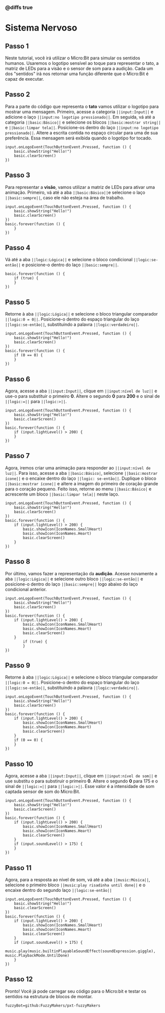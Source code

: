 ### @diffs true
# Sistema Nervoso

## Passo 1
Neste tutorial, você irá utilizar o Micro:Bit para simular os sentidos humanos.
Usaremos o logotipo sensível ao toque para representar o tato, a matriz de LEDs
para a visão e o sensor de som para a audição. Cada um dos "sentidos" irá nos
retornar uma função diferente que o Micro:Bit é capaz de executar.

## Passo 2
Para a parte do código que representa o **tato** vamos utilizar o logotipo para mostrar 
uma mensagem. Primeiro, acesse a categoria ``||input:Input||`` e adicione o laço 
``||input:no logotipo pressionado||``. Em seguida, vá até a categoria ``||basic:Básico||``
e selecione os blocos ``||basic:mostrar string||`` e ``||basic:limpar tela||``. Posicione-os dentro do laço ``||input:no logotipo pressionado||``. 
Altere a escrita contida no espaço circular para uma de sua preferência. Essa mensagem será exibida quando 
o logotipo for tocado. 

```blocks
input.onLogoEvent(TouchButtonEvent.Pressed, function () {
    basic.showString("Hello!")
    basic.clearScreen()
})
```

## Passo 3
Para representar a **visão**, vamos utilizar a matriz de LEDs para ativar uma animação.
Primeiro, vá até a aba ``||basic:Básico||``e selecione o laço ``||basic:sempre||``, caso ele
não esteja na área de trabalho.

```blocks
input.onLogoEvent(TouchButtonEvent.Pressed, function () {
    basic.showString("Hello!")
    basic.clearScreen()
})
basic.forever(function () {
    }
})
```
## Passo 4 
Vá até a aba ``||logic:Lógica||`` e selecione o bloco condicional ``||logic:se-então||``
e posicione-o dentro do laço ``||basic:sempre||``.

```blocks
basic.forever(function () {
    if (true) {
    }	
})
```

## Passo 5 
Retorne à aba ``||logic:Lógica||`` e selecione o bloco triangular comparador
``||logic:0 = 0||``. Posicione-o dentro do espaço triangular do laço 
``||logic:se-então||``, substituindo a palavra ``||logic:verdadeiro||``.

```blocks
input.onLogoEvent(TouchButtonEvent.Pressed, function () {
    basic.showString("Hello!")
    basic.clearScreen()
})
basic.forever(function () {
    if (0 == 0) {
    }	
})
```

## Passo 6
Agora, acesse a aba ``||input:Input||``, clique em ``||input:nível de luz||`` e
use-o para substituir o primeiro **0**.
Altere o segundo **0** para **200** e o sinal de ``||logic:=||`` para ``||logic:>||``.

```blocks
input.onLogoEvent(TouchButtonEvent.Pressed, function () {
    basic.showString("Hello!")
    basic.clearScreen()
})
basic.forever(function () {
    if (input.lightLevel() > 200) {
    }
})
```

## Passo 7
Agora, iremos criar uma animação para responder ao ``||input:nível de luz||``. 
Para isso, acesse a aba ``||basic:Básico|``, selecione ``||basic:mostrar ícone||``
e o encaixe dentro do laço ``||logic: se-então||``. Duplique o bloco 
``||basic:mostrar ícone||`` e altere a imagem do primeiro de coração grande para o coração pequeno. 
Feito isso, retorne ao menu ``||basic:Básico|`` e acrescente um bloco ``||basic:limpar tela||`` neste laço.

```blocks
input.onLogoEvent(TouchButtonEvent.Pressed, function () {
    basic.showString("Hello!")
    basic.clearScreen()
})
basic.forever(function () {
    if (input.lightLevel() > 200) {
        basic.showIcon(IconNames.SmallHeart)
        basic.showIcon(IconNames.Heart)
        basic.clearScreen()
    }
})
```

## Passo 8
Por último, vamos fazer a representação da **audição**. Acesse novamente a aba ``||logic:Lógica||``
e selecione outro bloco ``||logic:se-então||`` e posicione-o dentro do laço ``||basic:sempre||``
logo abaixo do laço condicional anterior.

```blocks
input.onLogoEvent(TouchButtonEvent.Pressed, function () {
    basic.showString("Hello!")
    basic.clearScreen()
})
basic.forever(function () {
    if (input.lightLevel() > 200) {
        basic.showIcon(IconNames.SmallHeart)
        basic.showIcon(IconNames.Heart)
        basic.clearScreen()
    }
		if (true) {
		}	
})
```

## Passo 9
Retorne à aba ``||logic:Lógica||`` e selecione o bloco triangular comparador
``||logic:0 = 0||``. Posicione-o dentro do espaço triangular do laço 
``||logic:se-então||``, substituindo a palavra ``||logic:verdadeiro||``.

```blocks
input.onLogoEvent(TouchButtonEvent.Pressed, function () {
    basic.showString("Hello!")
    basic.clearScreen()
})
basic.forever(function () {
    if (input.lightLevel() > 200) {
        basic.showIcon(IconNames.SmallHeart)
        basic.showIcon(IconNames.Heart)
        basic.clearScreen()
    }
    if (0 == 0) {
    }	
})
```

## Passo 10
Agora, acesse a aba ``||input:Input||``, clique em ``||input:nível de som||`` e
use substitu o para substiruir o primeiro **0**. Altere o segundo **0** para 175 e o sinal de ``||logic:=||`` para ``||logic:>||``.
Esse valor é a intensidade de som captada sensor de som do Micro:Bit.

```blocks
input.onLogoEvent(TouchButtonEvent.Pressed, function () {
    basic.showString("Hello!")
    basic.clearScreen()
})
basic.forever(function () {
    if (input.lightLevel() > 200) {
        basic.showIcon(IconNames.SmallHeart)
        basic.showIcon(IconNames.Heart)
        basic.clearScreen()
    }
    if (input.soundLevel() > 175) {
    }	
})   
```

## Passo 11
Agora, para a resposta ao nível de som, vá até a aba ``||music:Música||``, selecione
o primeiro bloco ``||music:play risadinha until done||`` e o encaixe dentro do segundo laço ``||logic:se-então||``

```blocks
input.onLogoEvent(TouchButtonEvent.Pressed, function () {
    basic.showString("Hello!")
    basic.clearScreen()
})
basic.forever(function () {
    if (input.lightLevel() > 200) {
        basic.showIcon(IconNames.SmallHeart)
        basic.showIcon(IconNames.Heart)
        basic.clearScreen()
    }
    if (input.soundLevel() > 175) {
    	  music.play(music.builtinPlayableSoundEffect(soundExpression.giggle), music.PlaybackMode.UntilDone)
    }	
})
```

## Passo 12
Pronto! Você já pode carregar seu código para o Micro:bit e testar os sentidos
na estrutura de blocos de montar. 

```package
fuzzyBot=github:FuzzyMakers/pxt-fuzzyMakers
```